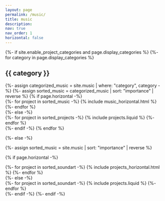```yaml
---
layout: page
permalink: /music/
title: music
description:
nav: true
nav_order: 1
horizontal: false
---
```


<!-- pages/projects.md -->
<div class="projects">
{%- if site.enable_project_categories and page.display_categories %}
  <!-- Display categorized projects -->
  {%- for category in page.display_categories %}
  <h2 class="category">{{ category }}</h2>
  {%- assign categorized_music = site.music | where: "category", category -%}
  {%- assign sorted_music = categorized_music | sort: "importance" | reverse %}
  <!-- Generate cards for each project -->
  {% if page.horizontal -%}
  <div class="container">
    <div class="row row-cols-2">
    {%- for project in sorted_music -%}
      {% include music_horizontal.html %}
    {%- endfor %}
    </div>
  </div>
  {%- else -%}
  <div class="grid">
    {%- for project in sorted_projects -%}
      {% include projects.liquid %}
    {%- endfor %}
  </div>
  {%- endif -%}
  {% endfor %}

{%- else -%}

<!-- Display projects without categories -->

{%- assign sorted_music = site.music | sort: "importance" | reverse %}

  <!-- Generate cards for each project -->

{% if page.horizontal -%}

  <div class="container">
    <div class="row row-cols-2">
    {%- for project in sorted_soundart -%}
      {% include projects_horizontal.html %}
    {%- endfor %}
    </div>
  </div>
  {%- else -%}
  <div class="grid">
    {%- for project in sorted_soundart -%}
      {% include projects.liquid %}
    {%- endfor %}
  </div>
  {%- endif -%}
{%- endif -%}
</div>
